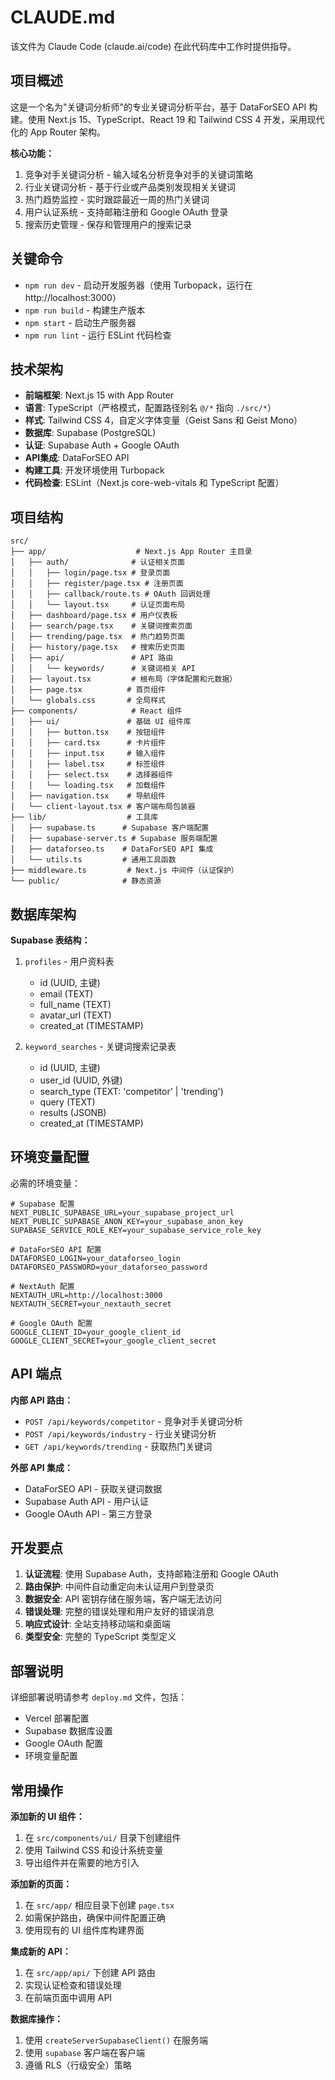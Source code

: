 # CLAUDE.md

该文件为 Claude Code (claude.ai/code) 在此代码库中工作时提供指导。

## 项目概述

这是一个名为"关键词分析师"的专业关键词分析平台，基于 DataForSEO API 构建。使用 Next.js 15、TypeScript、React 19 和 Tailwind CSS 4 开发，采用现代化的 App Router 架构。

**核心功能：**
1. 竞争对手关键词分析 - 输入域名分析竞争对手的关键词策略
2. 行业关键词分析 - 基于行业或产品类别发现相关关键词
3. 热门趋势监控 - 实时跟踪最近一周的热门关键词
4. 用户认证系统 - 支持邮箱注册和 Google OAuth 登录
5. 搜索历史管理 - 保存和管理用户的搜索记录

## 关键命令

- `npm run dev` - 启动开发服务器（使用 Turbopack，运行在 http://localhost:3000）
- `npm run build` - 构建生产版本
- `npm start` - 启动生产服务器
- `npm run lint` - 运行 ESLint 代码检查

## 技术架构

- **前端框架**: Next.js 15 with App Router
- **语言**: TypeScript（严格模式，配置路径别名 `@/*` 指向 `./src/*`）
- **样式**: Tailwind CSS 4，自定义字体变量（Geist Sans 和 Geist Mono）
- **数据库**: Supabase (PostgreSQL)
- **认证**: Supabase Auth + Google OAuth
- **API集成**: DataForSEO API
- **构建工具**: 开发环境使用 Turbopack
- **代码检查**: ESLint（Next.js core-web-vitals 和 TypeScript 配置）

## 项目结构

```
src/
├── app/                    # Next.js App Router 主目录
│   ├── auth/              # 认证相关页面
│   │   ├── login/page.tsx # 登录页面
│   │   ├── register/page.tsx # 注册页面
│   │   ├── callback/route.ts # OAuth 回调处理
│   │   └── layout.tsx     # 认证页面布局
│   ├── dashboard/page.tsx # 用户仪表板
│   ├── search/page.tsx    # 关键词搜索页面
│   ├── trending/page.tsx  # 热门趋势页面
│   ├── history/page.tsx   # 搜索历史页面
│   ├── api/               # API 路由
│   │   └── keywords/      # 关键词相关 API
│   ├── layout.tsx         # 根布局（字体配置和元数据）
│   ├── page.tsx          # 首页组件
│   └── globals.css       # 全局样式
├── components/            # React 组件
│   ├── ui/               # 基础 UI 组件库
│   │   ├── button.tsx    # 按钮组件
│   │   ├── card.tsx      # 卡片组件
│   │   ├── input.tsx     # 输入组件
│   │   ├── label.tsx     # 标签组件
│   │   ├── select.tsx    # 选择器组件
│   │   └── loading.tsx   # 加载组件
│   ├── navigation.tsx    # 导航组件
│   └── client-layout.tsx # 客户端布局包装器
├── lib/                  # 工具库
│   ├── supabase.ts      # Supabase 客户端配置
│   ├── supabase-server.ts # Supabase 服务端配置
│   ├── dataforseo.ts    # DataForSEO API 集成
│   └── utils.ts         # 通用工具函数
├── middleware.ts         # Next.js 中间件（认证保护）
└── public/              # 静态资源
```

## 数据库架构

**Supabase 表结构：**

1. `profiles` - 用户资料表
   - id (UUID, 主键)
   - email (TEXT)
   - full_name (TEXT)
   - avatar_url (TEXT)
   - created_at (TIMESTAMP)

2. `keyword_searches` - 关键词搜索记录表
   - id (UUID, 主键)
   - user_id (UUID, 外键)
   - search_type (TEXT: 'competitor' | 'trending')
   - query (TEXT)
   - results (JSONB)
   - created_at (TIMESTAMP)

## 环境变量配置

必需的环境变量：

```env
# Supabase 配置
NEXT_PUBLIC_SUPABASE_URL=your_supabase_project_url
NEXT_PUBLIC_SUPABASE_ANON_KEY=your_supabase_anon_key
SUPABASE_SERVICE_ROLE_KEY=your_supabase_service_role_key

# DataForSEO API 配置
DATAFORSEO_LOGIN=your_dataforseo_login
DATAFORSEO_PASSWORD=your_dataforseo_password

# NextAuth 配置
NEXTAUTH_URL=http://localhost:3000
NEXTAUTH_SECRET=your_nextauth_secret

# Google OAuth 配置
GOOGLE_CLIENT_ID=your_google_client_id
GOOGLE_CLIENT_SECRET=your_google_client_secret
```

## API 端点

**内部 API 路由：**
- `POST /api/keywords/competitor` - 竞争对手关键词分析
- `POST /api/keywords/industry` - 行业关键词分析
- `GET /api/keywords/trending` - 获取热门关键词

**外部 API 集成：**
- DataForSEO API - 获取关键词数据
- Supabase Auth API - 用户认证
- Google OAuth API - 第三方登录

## 开发要点

1. **认证流程**: 使用 Supabase Auth，支持邮箱注册和 Google OAuth
2. **路由保护**: 中间件自动重定向未认证用户到登录页
3. **数据安全**: API 密钥存储在服务端，客户端无法访问
4. **错误处理**: 完整的错误处理和用户友好的错误消息
5. **响应式设计**: 全站支持移动端和桌面端
6. **类型安全**: 完整的 TypeScript 类型定义

## 部署说明

详细部署说明请参考 `deploy.md` 文件，包括：
- Vercel 部署配置
- Supabase 数据库设置
- Google OAuth 配置
- 环境变量配置

## 常用操作

**添加新的 UI 组件：**
1. 在 `src/components/ui/` 目录下创建组件
2. 使用 Tailwind CSS 和设计系统变量
3. 导出组件并在需要的地方引入

**添加新的页面：**
1. 在 `src/app/` 相应目录下创建 `page.tsx`
2. 如需保护路由，确保中间件配置正确
3. 使用现有的 UI 组件库构建界面

**集成新的 API：**
1. 在 `src/app/api/` 下创建 API 路由
2. 实现认证检查和错误处理
3. 在前端页面中调用 API

**数据库操作：**
1. 使用 `createServerSupabaseClient()` 在服务端
2. 使用 `supabase` 客户端在客户端
3. 遵循 RLS（行级安全）策略